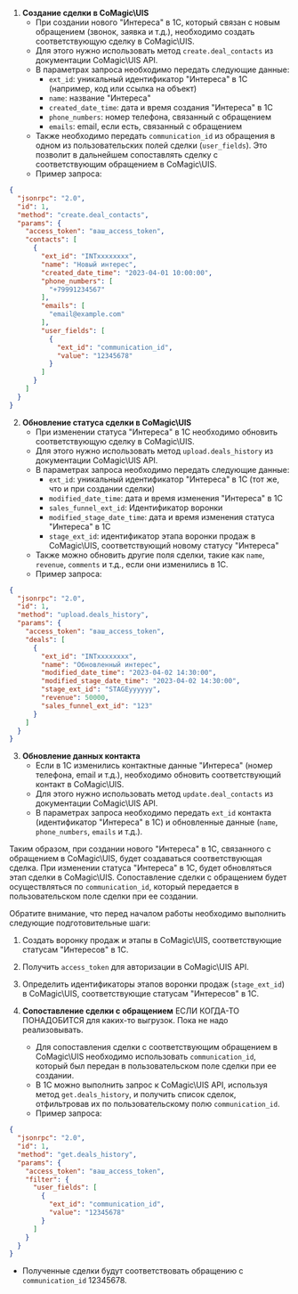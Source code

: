 
1. **Создание сделки в CoMagic\UIS**
   - При создании нового "Интереса" в 1С, который связан с новым обращением (звонок, заявка и т.д.), необходимо создать соответствующую сделку в CoMagic\UIS.
   - Для этого нужно использовать метод `create.deal_contacts` из документации CoMagic\UIS API.
   - В параметрах запроса необходимо передать следующие данные:
     - `ext_id`: уникальный идентификатор "Интереса" в 1С (например, код или ссылка на объект)
     - `name`: название "Интереса"
     - `created_date_time`: дата и время создания "Интереса" в 1С
     - `phone_numbers`: номер телефона, связанный с обращением
     - `emails`: email, если есть, связанный с обращением
   - Также необходимо передать `communication_id` из обращения в одном из пользовательских полей сделки (`user_fields`). Это позволит в дальнейшем сопоставлять сделку с соответствующим обращением в CoMagic\UIS.
   - Пример запроса:

```json
{
  "jsonrpc": "2.0",
  "id": 1,
  "method": "create.deal_contacts",
  "params": {
    "access_token": "ваш_access_token",
    "contacts": [
      {
        "ext_id": "INTxxxxxxxx",
        "name": "Новый интерес",
        "created_date_time": "2023-04-01 10:00:00",
        "phone_numbers": [
          "+79991234567"
        ],
        "emails": [
          "email@example.com"
        ],
        "user_fields": [
          {
            "ext_id": "communication_id",
            "value": "12345678"
          }
        ]
      }
    ]
  }
}
```

2. **Обновление статуса сделки в CoMagic\UIS**
   - При изменении статуса "Интереса" в 1С необходимо обновить соответствующую сделку в CoMagic\UIS.
   - Для этого нужно использовать метод `upload.deals_history` из документации CoMagic\UIS API.
   - В параметрах запроса необходимо передать следующие данные:
     - `ext_id`: уникальный идентификатор "Интереса" в 1С (тот же, что и при создании сделки)
     - `modified_date_time`: дата и время изменения "Интереса" в 1С
     - `sales_funnel_ext_id`: Идентификатор воронки
     - `modified_stage_date_time`: дата и время изменения статуса "Интереса" в 1С
     - `stage_ext_id`: идентификатор этапа воронки продаж в CoMagic\UIS, соответствующий новому статусу "Интереса"
   - Также можно обновить другие поля сделки, такие как `name`, `revenue`, `comments` и т.д., если они изменились в 1С.
   - Пример запроса:

```json
{
  "jsonrpc": "2.0",
  "id": 1,
  "method": "upload.deals_history",
  "params": {
    "access_token": "ваш_access_token",
    "deals": [
      {
        "ext_id": "INTxxxxxxxx",
        "name": "Обновленный интерес",
        "modified_date_time": "2023-04-02 14:30:00",
        "modified_stage_date_time": "2023-04-02 14:30:00",
        "stage_ext_id": "STAGEyyyyyy",
        "revenue": 50000,
        "sales_funnel_ext_id": "123"
      }
    ]
  }
}
```



3. **Обновление данных контакта**
   - Если в 1С изменились контактные данные "Интереса" (номер телефона, email и т.д.), необходимо обновить соответствующий контакт в CoMagic\UIS.
   - Для этого нужно использовать метод `update.deal_contacts` из документации CoMagic\UIS API.
   - В параметрах запроса необходимо передать `ext_id` контакта (идентификатор "Интереса" в 1С) и обновленные данные (`name`, `phone_numbers`, `emails` и т.д.).

Таким образом, при создании нового "Интереса" в 1С, связанного с обращением в CoMagic\UIS, будет создаваться соответствующая сделка. При изменении статуса "Интереса" в 1С, будет обновляться этап сделки в CoMagic\UIS. Сопоставление сделки с обращением будет осуществляться по `communication_id`, который передается в пользовательском поле сделки при ее создании.

Обратите внимание, что перед началом работы необходимо выполнить следующие подготовительные шаги:

1. Создать воронку продаж и этапы в CoMagic\UIS, соответствующие статусам "Интересов" в 1С.
2. Получить `access_token` для авторизации в CoMagic\UIS API.
3. Определить идентификаторы этапов воронки продаж (`stage_ext_id`) в CoMagic\UIS, соответствующие статусам "Интересов" в 1С.




4. **Сопоставление сделки с обращением**
ЕСЛИ КОГДА-ТО ПОНАДОБИТСЯ для каких-то выгрузок. Пока не надо реализовывать. 
   - Для сопоставления сделки с соответствующим обращением в CoMagic\UIS необходимо использовать `communication_id`, который был передан в пользовательском поле сделки при ее создании.
   - В 1С можно выполнить запрос к CoMagic\UIS API, используя метод `get.deals_history`, и получить список сделок, отфильтровав их по пользовательскому полю `communication_id`.
   - Пример запроса:

```json
{
  "jsonrpc": "2.0",
  "id": 1,
  "method": "get.deals_history",
  "params": {
    "access_token": "ваш_access_token",
    "filter": {
      "user_fields": [
        {
          "ext_id": "communication_id",
          "value": "12345678"
        }
      ]
    }
  }
}
```

   - Полученные сделки будут соответствовать обращению с `communication_id` 12345678.
